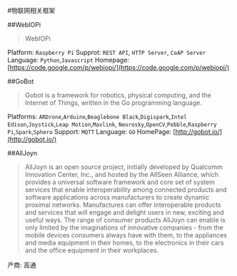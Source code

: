 #物联网相关框架

##WebIOPi

> WebIOPi

Platform: ``Raspberry Pi``
Supprot: ``REST API``, ``HTTP Server``, ``CoAP Server``
Language: ``Python``,``Javascript``
Homepage: [https://code.google.com/p/webiopi/](https://code.google.com/p/webiopi/)

##GoBot

> Gobot is a framework for robotics, physical computing, and the Internet of Things, written in the Go programming language.

Platforms: ``ARDrone``,``Arduino``,``Beaglebone Black``,``Digispark``,``Intel Edison``,``Joystick``,``Leap Motion``,``Mavlink``, ``Neurosky``,``OpenCV``,``Pebble``,``Raspberry Pi``,``Spark``,``Sphero`` 
Support: ``MQTT``
Language: ``GO``
HomePage: [http://gobot.io/](http://gobot.io/)	

##AllJoyn

> AllJoyn is an open source project, initially developed by Qualcomm Innovation Center, Inc., and hosted by the AllSeen Alliance, which provides a universal software framework and core set of system services that enable interoperability among connected products and software applications across manufacturers to create dynamic proximal networks. Manufactures can offer interoperable products and services that will engage and delight users in new, exciting and useful ways. The range of consumer products AllJoyn can enable is only limited by the imaginations of innovative companies - from the mobile devices consumers always have with them, to the appliances and media equipment in their homes, to the electronics in their cars and the office equipment in their workplaces.

产商: 高通
